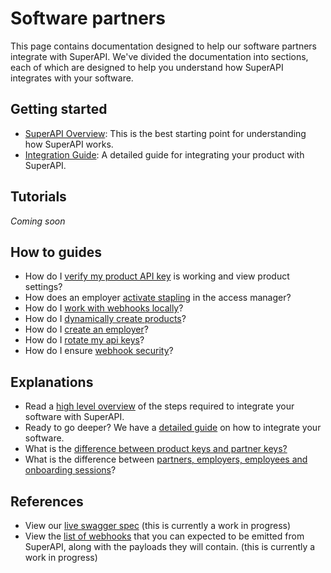 # Software partners

This page contains documentation designed to help our software partners integrate with SuperAPI. We've divided the documentation into sections, each of which are designed to help you understand how SuperAPI integrates with your software.

## Getting started

- [SuperAPI Overview](/software_partners/explanations/overview/index.html): This is the best starting point for understanding how SuperAPI works.
- [Integration Guide](/software_partners/explanations/detailed_guide/index.html): A detailed guide for integrating your product with SuperAPI.

## Tutorials

_Coming soon_

## How to guides

- How do I [verify my product API key](/software_partners/how_to_guides/verify_my_product_api_key/index.html) is working and view product settings?
- How does an employer [activate stapling](/software_partners/how_to_guides/stapling/index.html) in the access manager?
- How do I [work with webhooks locally](/software_partners/how_to_guides/work_with_webhooks_locally/index.html)?
- How do I [dynamically create products](/software_partners/how_to_guides/dynamically_create_products/index.html)?
- How do I [create an employer](/software_partners/how_to_guides/create_an_employer/index.html)?
- How do I [rotate my api keys](/software_partners/how_to_guides/rotate_api_key/index.html)?
- How do I ensure [webhook security](/software_partners/how_to_guides/webhook_security/index.html)?

## Explanations

- Read a [high level overview](/software_partners/explanations/overview/index.html) of the steps required to integrate your software with SuperAPI.
- Ready to go deeper? We have a [detailed guide](/software_partners/explanations/detailed_guide/index.html) on how to integrate your software.
- What is the [difference between product keys and partner keys?](/software_partners/explanations/product_vs_partner_api_keys/index.html)
- What is the difference between [partners, employers, employees and onboarding sessions](/software_partners/explanations/understanding_super_api_entities/index.html)?

## References

- View our [live swagger spec](https://api.superapi.com.au/swaggerui) (this is currently a work in progress)
- View the [list of webhooks](/software_partners/references/list_of_webhooks/index.html) that you can expected to be emitted from SuperAPI, along with the payloads they will contain. (this is currently a work in progress)

<!--@include: @/parts/getting_help.md-->
